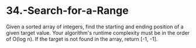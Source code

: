 # 34.-Search-for-a-Range
Given a sorted array of integers, find the starting and ending position of a given target value.  Your algorithm's runtime complexity must be in the order of O(log n).  If the target is not found in the array, return [-1, -1].
